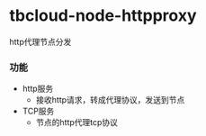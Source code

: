 tbcloud-node-httpproxy
=========================================
http代理节点分发

### 功能
- http服务
    - 接收http请求，转成代理协议，发送到节点
- TCP服务
    - 节点的http代理tcp协议


